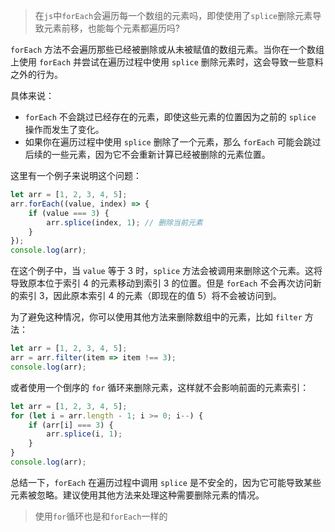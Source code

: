 > 在`js`中`forEach`会遍历每一个数组的元素吗，即使使用了`splice`删除元素导致元素前移，也能每个元素都遍历吗?

`forEach` 方法不会遍历那些已经被删除或从未被赋值的数组元素。当你在一个数组上使用 `forEach` 并尝试在遍历过程中使用 `splice` 删除元素时，这会导致一些意料之外的行为。

具体来说：

- `forEach` 不会跳过已经存在的元素，即使这些元素的位置因为之前的 `splice` 操作而发生了变化。
- 如果你在遍历过程中使用 `splice` 删除了一个元素，那么 `forEach` 可能会跳过后续的一些元素，因为它不会重新计算已经被删除的元素位置。

这里有一个例子来说明这个问题：

```javascript
let arr = [1, 2, 3, 4, 5];
arr.forEach((value, index) => {
    if (value === 3) {
        arr.splice(index, 1); // 删除当前元素
    }
});
console.log(arr);
```

在这个例子中，当 `value` 等于 3 时，`splice` 方法会被调用来删除这个元素。这将导致原本位于索引 4 的元素移动到索引 3 的位置。但是 `forEach` 不会再次访问新的索引 3，因此原本索引 4 的元素（即现在的值 5）将不会被访问到。

为了避免这种情况，你可以使用其他方法来删除数组中的元素，比如 `filter` 方法：

```javascript
let arr = [1, 2, 3, 4, 5];
arr = arr.filter(item => item !== 3);
console.log(arr);
```

或者使用一个倒序的 `for` 循环来删除元素，这样就不会影响前面的元素索引：

```javascript
let arr = [1, 2, 3, 4, 5];
for (let i = arr.length - 1; i >= 0; i--) {
    if (arr[i] === 3) {
        arr.splice(i, 1);
    }
}
console.log(arr);
```

总结一下，`forEach` 在遍历过程中调用 `splice` 是不安全的，因为它可能导致某些元素被忽略。建议使用其他方法来处理这种需要删除元素的情况。

> 使用`for`循环也是和`forEach`一样的